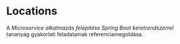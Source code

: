 # Locations 

A _Microservice alkalmazás felépítése Spring Boot keretrendszerrel_ 
tananyag gyakorlati feladatainak referenciamegoldása.